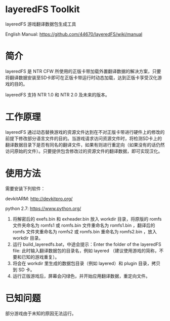 # layeredFS Toolkit

layeredFS 游戏翻译数据包生成工具

English Manual: https://github.com/44670/layeredFS/wiki/manual

# 简介

layeredFS 是 NTR CFW 所使用的正版卡带加载外置翻译数据的解决方案，只要将翻译数据安装至SD卡即可在正版卡带运行时动态加载，达到正版卡享受汉化游戏的目的。

layeredFS 支持 NTR 1.0 和 NTR 2.0 及未来的版本。

# 工作原理

layeredFS      通过动态替换游戏的资源文件达到在不对正版卡带进行硬件上的修改的前提下修改部分语言文件的目的。当游戏请求访问资源文件时，将检测SD卡上的翻译数据目录下是否有同名的翻译文件，如果有则进行重定向（如果没有的话仍然访问原始的文件）。只要提供包含修改过的资源文件的翻译数据，即可实现汉化。


# 使用方法

需要安装下列软件：

devkitARM: http://devkitpro.org/

python 2.7: https://www.python.org/

 1. 将解密后的 exefs.bin 和 exheader.bin 放入 workdir 目录，将原版的 romfs 文件夹命名为 romfs1 或 romfs.bin 文件重命名为 romfs1.bin ，翻译后的 romfs 文件夹重命名为 romfs2 或 romfs.bin 重命名为 romfs2.bin ，放入 workdir 目录。
 2. 运行 build_layeredfs.bat，中途会提示：Enter the folder of the layeredFS file: 此时输入翻译数据包的目录名，例如 layered （建议使用游戏的简称，不要和已知的游戏重复）。
 3. 将会在 workdir 里生成的数据包目录（例如 layered）和 plugin 目录，拷贝到 SD 卡。
 4. 运行正版游戏后，屏幕会闪绿色，并开始应用翻译数据，重定向文件。
 

# 已知问题

部分游戏由于未知的原因无法运行。
